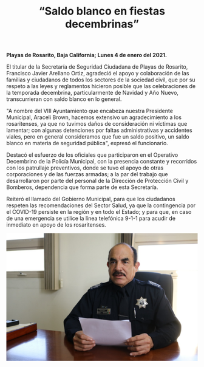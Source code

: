 ﻿---
layout: blog
title: “Saldo blanco en fiestas decembrinas”
Date: 2021-01-04
categories: rosarito
permalink: /:categories/:title:output_ext
image: /img/cnr/2020-01-04-saldo-blanco-en-fiestas-decembrinas.jpeg
alt: “ “
autor:
---


**Playas de Rosarito, Baja California; Lunes 4 de enero del 2021.** 


 El titular de la Secretaría de Seguridad Ciudadana de Playas de Rosarito, Francisco Javier Arellano Ortiz, agradeció el apoyo y colaboración de las familias y ciudadanos de todos los sectores de la sociedad civil, que por su respeto a las leyes y reglamentos hicieron posible que las celebraciones de la temporada decembrina, particularmente de Navidad y Año Nuevo, transcurrieran con saldo blanco en lo general.


"A nombre del VIII Ayuntamiento que encabeza nuestra Presidente Municipal, Araceli Brown, hacemos extensivo un agradecimiento a los rosaritenses, ya que no tuvimos daños de consideración ni víctimas que lamentar; con algunas detenciones por faltas administrativas y accidentes viales, pero en general consideramos que fue un saldo positivo, un saldo blanco en materia de seguridad pública", expresó el funcionario.


Destacó el esfuerzo de los oficiales que participaron en el Operativo Decembrino de la Policía Municipal, con la presencia constante y recorridos con los patrullaje preventivos, donde se tuvo el apoyo de otras corporaciones y de las fuerzas armadas; a la par del trabajo que desarrollaron por parte del personal de la Dirección de Protección Civil y Bomberos, dependencia que forma parte de esta Secretaría.


Reiteró el llamado del Gobierno Municipal, para que los ciudadanos respeten las recomendaciones del Sector Salud, ya que la contingencia por el COVID-19 persiste en la región y en todo el Estado; y para que, en caso de una emergencia se utilice la línea telefónica 9-1-1 para acudir de inmediato en apoyo de los rosaritenses.

<div id="carouselExampleSlidesOnly" class="carousel slide" data-ride="carousel">
  <div class="carousel-inner">
    <div class="carousel-item active">
       <img class="d-block w-100" src="/img/cnr/2020-01-04-saldo-blanco-en-fiestas-decembrinas.jpeg" loading="lazy"  alt="">
    </div>
  </div>
</div>